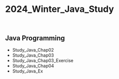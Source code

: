 # 2024_Winter_Java_Study<br><br>
## Java Programming
- Study_Java_Chap02<br>
- Study_Java_Chap03<br>
- Study_Java_Chap03_Exercise<br>
- Study_Java_Chap04<br>
- Study_Java_Ex
